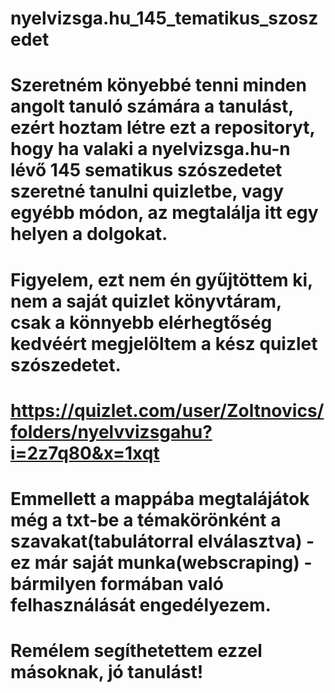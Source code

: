 # nyelvizsga.hu_145_tematikus_szoszedet
# Szeretném könyebbé tenni minden angolt tanuló számára a tanulást, ezért hoztam létre ezt a repositoryt, hogy ha valaki a nyelvizsga.hu-n lévő 145 sematikus szószedetet szeretné tanulni quizletbe, vagy egyébb módon, az megtalálja itt egy helyen a dolgokat.

# Figyelem, ezt nem én gyűjtöttem ki, nem a saját quizlet könyvtáram, csak a könnyebb elérhegtőség kedvéért megjelöltem a kész quizlet szószedetet.
# https://quizlet.com/user/Zoltnovics/folders/nyelvvizsgahu?i=2z7q80&x=1xqt

# Emmellett a mappába megtalájátok még a txt-be a témakörönként a szavakat(tabulátorral elválasztva) - ez már saját munka(webscraping) - bármilyen formában való felhasználását engedélyezem. 
# Remélem segíthetettem ezzel másoknak, jó tanulást!
